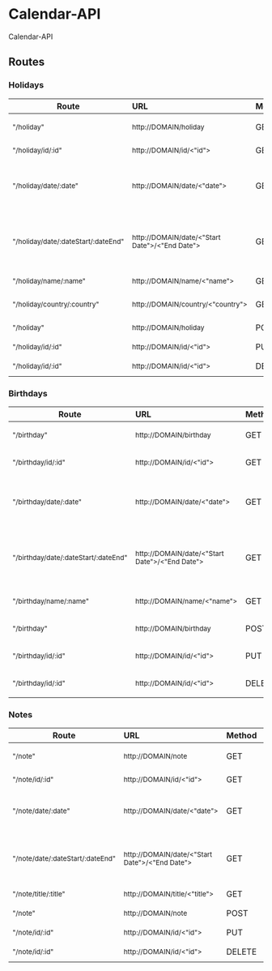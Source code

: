# Calendar-API

Calendar-API

## Routes

### Holidays

| Route                                          | URL                                                       | Method | Description                                                                    |
| ---------------------------------------------- | :-------------------------------------------------------- | :----- | :----------------------------------------------------------------------------- |
| <sub>"/holiday"</sub>                          | <sub>http://DOMAIN/holiday</sub>                          | GET    | <sub>Shows all holidays in the database</sub>                                  |
| <sub>"/holiday/id/:id"</sub>                   | <sub>http://DOMAIN/id/<"id"></sub>                        | GET    | <sub>Searching holiday by ID.</sub>                                            |
| <sub>"/holiday/date/:date"</sub>               | <sub>http://DOMAIN/date/<"date"></sub>                    | GET    | <sub>Search holiday by date. The date format is YYYY-MM-DD.</sub>              |
| <sub>"/holiday/date/:dateStart/:dateEnd"</sub> | <sub>http://DOMAIN/date/<"Start Date">/<"End Date"></sub> | GET    | <sub>Search holidays by a range of dates. The date format is YYYY-MM-DD.</sub> |
| <sub>"/holiday/name/:name"</sub>               | <sub>http://DOMAIN/name/<"name"></sub>                    | GET    | <sub>Search by holiday name.</sub>                                             |
| <sub>"/holiday/country/:country"</sub>         | <sub>http://DOMAIN/country/<"country"></sub>              | GET    | <sub>Search by country (US/CA/MX).</sub>                                       |
| <sub>"/holiday"</sub>                          | <sub>http://DOMAIN/holiday</sub>                          | POST   | <sub>Creates holiday listing.</sub>                                            |
| <sub>"/holiday/id/:id" </sub>                  | <sub>http://DOMAIN/id/<"id"></sub>                        | PUT    | <sub>Edits an holiday listing</sub>                                            |
| <sub>"/holiday/id/:id"</sub>                   | <sub>http://DOMAIN/id/<"id"></sub>                        | DELETE | <sub>Deletes an holiday listing</sub>                                          |

### Birthdays

| Route                                           | URL                                                       | Method | Description                                                                     |
| ----------------------------------------------- | :-------------------------------------------------------- | :----- | :------------------------------------------------------------------------------ |
| <sub>"/birthday"</sub>                          | <sub>http://DOMAIN/birthday</sub>                         | GET    | <sub>Shows all birthdays in the database</sub>                                  |
| <sub>"/birthday/id/:id"</sub>                   | <sub>http://DOMAIN/id/<"id"></sub>                        | GET    | <sub>Searching birthday by ID.</sub>                                            |
| <sub>"/birthday/date/:date"</sub>               | <sub>http://DOMAIN/date/<"date"></sub>                    | GET    | <sub>Search birthday by date. The date format is YYYY-MM-DD.</sub>              |
| <sub>"/birthday/date/:dateStart/:dateEnd"</sub> | <sub>http://DOMAIN/date/<"Start Date">/<"End Date"></sub> | GET    | <sub>Search birthdays by a range of dates. The date format is YYYY-MM-DD.</sub> |
| <sub>"/birthday/name/:name"</sub>               | <sub>http://DOMAIN/name/<"name"></sub>                    | GET    | <sub>Search by birthday name.</sub>                                             |
| <sub>"/birthday"</sub>                          | <sub>http://DOMAIN/birthday</sub>                         | POST   | <sub>Creates birthday listing.</sub>                                            |
| <sub>"/birthday/id/:id" </sub>                  | <sub>http://DOMAIN/id/<"id"></sub>                        | PUT    | <sub>Edits an birthday listing</sub>                                            |
| <sub>"/birthday/id/:id"</sub>                   | <sub>http://DOMAIN/id/<"id"></sub>                        | DELETE | <sub>Deletes an birthday listing</sub>                                          |

### Notes

| Route                                       | URL                                                       | Method | Description                                                                 |
| ------------------------------------------- | :-------------------------------------------------------- | :----- | :-------------------------------------------------------------------------- |
| <sub>"/note"</sub>                          | <sub>http://DOMAIN/note</sub>                             | GET    | <sub>Shows all notes in the database</sub>                                  |
| <sub>"/note/id/:id"</sub>                   | <sub>http://DOMAIN/id/<"id"></sub>                        | GET    | <sub>Searching note by ID.</sub>                                            |
| <sub>"/note/date/:date"</sub>               | <sub>http://DOMAIN/date/<"date"></sub>                    | GET    | <sub>Search note by date. The date format is YYYY-MM-DD.</sub>              |
| <sub>"/note/date/:dateStart/:dateEnd"</sub> | <sub>http://DOMAIN/date/<"Start Date">/<"End Date"></sub> | GET    | <sub>Search notes by a range of dates. The date format is YYYY-MM-DD.</sub> |
| <sub>"/note/title/:title"</sub>             | <sub>http://DOMAIN/title/<"title"></sub>                  | GET    | <sub>Search by note title.</sub>                                            |
| <sub>"/note"</sub>                          | <sub>http://DOMAIN/note</sub>                             | POST   | <sub>Creates note listing.</sub>                                            |
| <sub>"/note/id/:id" </sub>                  | <sub>http://DOMAIN/id/<"id"></sub>                        | PUT    | <sub>Edits an note listing</sub>                                            |
| <sub>"/note/id/:id"</sub>                   | <sub>http://DOMAIN/id/<"id"></sub>                        | DELETE | <sub>Deletes an note listing</sub>                                          |
